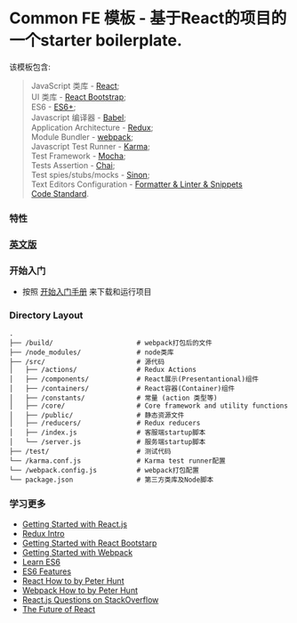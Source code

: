 # Common FE 模板 - 基于React的项目的一个starter boilerplate.


该模板包含:
> JavaScript 类库 - [React](https://facebook.github.io/react/);  
> UI 类库 - [React Bootstrap](https://react-bootstrap.github.io/);  
> ES6 - [ES6+](http://babeljs.io/docs/learn-es2015/);  
> Javascript 编译器 - [Babel](http://babeljs.io/);  
> Application Architecture - [Redux](http://redux.js.org/);  
> Module Bundler - [webpack](http://webpack.github.io/docs/tutorials/getting-started/);  
> Javascript Test Runner - [Karma](https://karma-runner.github.io/0.13/index.html);  
> Test Framework - [Mocha](http://mochajs.org/);  
> Tests Assertion - [Chai](http://chaijs.com/);  
> Test spies/stubs/mocks - [Sinon](http://sinonjs.org/);  
> Text Editors Configuration - [Formatter & Linter & Snippets](./docs/how-to-configure-text-editors.md)  
> [Code Standard](./docs/standard-zh.md). 


### 特性
### [英文版](README.md)

### 开始入门

  * 按照 [开始入门手册](./docs/getting-started-zh.md) 来下载和运行项目

### Directory Layout

```
.
├── /build/                     # webpack打包后的文件
├── /node_modules/              # node类库
├── /src/                       # 源代码
│   ├── /actions/               # Redux Actions
│   ├── /components/            # React展示(Presentantional)组件
│   ├── /containers/            # React容器(Container)组件
│   ├── /constants/             # 常量 (action 类型等)
│   ├── /core/                  # Core framework and utility functions
│   ├── /public/                # 静态资源文件
│   ├── /reducers/              # Redux reducers
│   ├── /index.js               # 客服端startup脚本
│   └── /server.js              # 服务端startup脚本
├── /test/                      # 测试代码
└── /karma.conf.js              # Karma test runner配置
└── /webpack.config.js          # webpack打包配置
└── package.json                # 第三方类库及Node脚本
```


### 学习更多

  * [Getting Started with React.js](http://facebook.github.io/react/)
  * [Redux Intro](http://redux.js.org/)
  * [Getting Started with React Bootstarp](https://react-bootstrap.github.io/getting-started.html)
  * [Getting Started with Webpack](https://webpack.github.io/docs/tutorials/getting-started/)
  * [Learn ES6](https://babeljs.io/docs/learn-es6/)
  * [ES6 Features](https://github.com/lukehoban/es6features#readme)
  * [React How to by Peter Hunt](https://github.com/petehunt/react-howto)
  * [Webpack How to by Peter Hunt](https://github.com/petehunt/webpack-howto)
  * [React.js Questions on StackOverflow](http://stackoverflow.com/questions/tagged/reactjs)
  * [The Future of React](https://github.com/reactjs/react-future)
